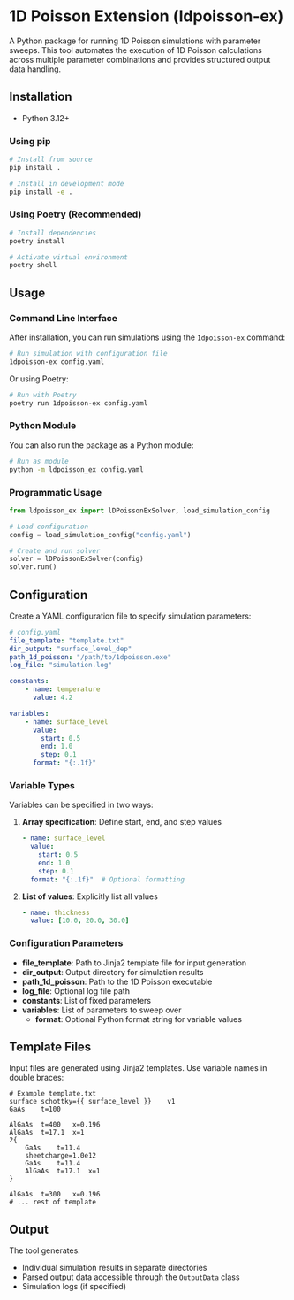 # 1D Poisson Extension (ldpoisson-ex)

A Python package for running 1D Poisson simulations with parameter sweeps. This tool automates the execution of 1D Poisson calculations across multiple parameter combinations and provides structured output data handling.

## Installation

- Python 3.12+

### Using pip

```bash
# Install from source
pip install .

# Install in development mode
pip install -e .
```

### Using Poetry (Recommended)

```bash
# Install dependencies
poetry install

# Activate virtual environment
poetry shell
```

## Usage

### Command Line Interface

After installation, you can run simulations using the `1dpoisson-ex` command:

```bash
# Run simulation with configuration file
1dpoisson-ex config.yaml
```

Or using Poetry:

```bash
# Run with Poetry
poetry run 1dpoisson-ex config.yaml
```

### Python Module

You can also run the package as a Python module:

```bash
# Run as module
python -m ldpoisson_ex config.yaml
```

### Programmatic Usage

```python
from ldpoisson_ex import lDPoissonExSolver, load_simulation_config

# Load configuration
config = load_simulation_config("config.yaml")

# Create and run solver
solver = lDPoissonExSolver(config)
solver.run()
```

## Configuration

Create a YAML configuration file to specify simulation parameters:

```yaml
# config.yaml
file_template: "template.txt"
dir_output: "surface_level_dep"
path_1d_poisson: "/path/to/1dpoisson.exe"
log_file: "simulation.log"

constants:
    - name: temperature
      value: 4.2

variables:
    - name: surface_level
      value:
        start: 0.5
        end: 1.0
        step: 0.1
      format: "{:.1f}"
```

### Variable Types

Variables can be specified in two ways:

1. **Array specification**: Define start, end, and step values
   ```yaml
   - name: surface_level
     value:
       start: 0.5
       end: 1.0
       step: 0.1
     format: "{:.1f}"  # Optional formatting
   ```

2. **List of values**: Explicitly list all values
   ```yaml
   - name: thickness
     value: [10.0, 20.0, 30.0]
   ```

### Configuration Parameters

- **file_template**: Path to Jinja2 template file for input generation
- **dir_output**: Output directory for simulation results
- **path_1d_poisson**: Path to the 1D Poisson executable
- **log_file**: Optional log file path
- **constants**: List of fixed parameters
- **variables**: List of parameters to sweep over
  - **format**: Optional Python format string for variable values

## Template Files

Input files are generated using Jinja2 templates. Use variable names in double braces:

```
# Example template.txt
surface	schottky={{ surface_level }}	v1
GaAs	t=100

AlGaAs	t=400	x=0.196
AlGaAs  t=17.1  x=1
2{
    GaAs    t=11.4
    sheetcharge=1.0e12
    GaAs    t=11.4
    AlGaAs  t=17.1  x=1
}

AlGaAs	t=300   x=0.196
# ... rest of template
```

## Output

The tool generates:
- Individual simulation results in separate directories
- Parsed output data accessible through the `OutputData` class
- Simulation logs (if specified)
